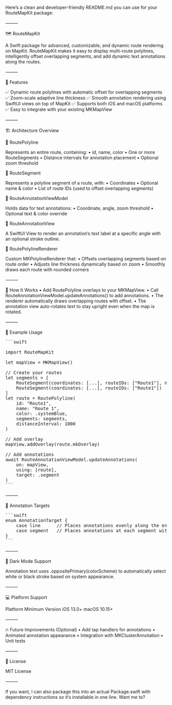 Here’s a clean and developer-friendly README.md you can use for your RouteMapKit package:

⸻

🗺️ RouteMapKit

A Swift package for advanced, customizable, and dynamic route rendering on MapKit.
RouteMapKit makes it easy to display multi-route polylines, intelligently offset overlapping segments, and add dynamic text annotations along the routes.

⸻

🚀 Features

✅ Dynamic route polylines with automatic offset for overlapping segments
✅ Zoom-scale adaptive line thickness
✅ Smooth annotation rendering using SwiftUI views on top of MapKit
✅ Supports both iOS and macOS platforms
✅ Easy to integrate with your existing MKMapView

⸻

🏗️ Architecture Overview

🔹 RoutePolyline

Represents an entire route, containing:
	•	id, name, color
	•	One or more RouteSegments
	•	Distance intervals for annotation placement
	•	Optional zoom threshold

🔹 RouteSegment

Represents a polyline segment of a route, with:
	•	Coordinates
	•	Optional name & color
	•	List of route IDs (used to offset overlapping segments)

🔹 RouteAnnotationViewModel

Holds data for text annotations:
	•	Coordinate, angle, zoom threshold
	•	Optional text & color override

🔹 RouteAnnotationView

A SwiftUI View to render an annotation’s text label at a specific angle with an optional stroke outline.

🔹 RoutePolylineRenderer

Custom MKPolylineRenderer that:
	•	Offsets overlapping segments based on route order
	•	Adjusts line thickness dynamically based on zoom
	•	Smoothly draws each route with rounded corners

⸻

🧩 How It Works
	•	Add RoutePolyline overlays to your MKMapView.
	•	Call RouteAnnotationViewModel.updateAnnotations() to add annotations.
	•	The renderer automatically draws overlapping routes with offset.
	•	The annotation view auto-rotates text to stay upright even when the map is rotated.

⸻

📄 Example Usage
<pre>
```swift

import RouteMapKit

let mapView = MKMapView()

// Create your routes
let segments = [
    RouteSegment(coordinates: [...], routeIDs: ["Route1"], name: "Segment 1"),
    RouteSegment(coordinates: [...], routeIDs: ["Route1"])
]
let route = RoutePolyline(
    id: "Route1",
    name: "Route 1",
    color: .systemBlue,
    segments: segments,
    distanceInterval: 1000
)

// Add overlay
mapView.addOverlay(route.mkOverlay)

// Add annotations
await RouteAnnotationViewModel.updateAnnotations(
    on: mapView,
    using: [route],
    target: .segment
)
```
</pre>



⸻

🎯 Annotation Targets
<pre>
```swift
enum AnnotationTarget {
    case line      // Places annotations evenly along the entire polyline
    case segment   // Places annotations at each segment with optional names/colors
}
```
</pre>


⸻

🌙 Dark Mode Support

Annotation text uses .oppositePrimary(colorScheme) to automatically select white or black stroke based on system appearance.

⸻

💻 Platform Support

Platform	Minimum Version
iOS	13.0+
macOS	10.15+



⸻

🔥 Future Improvements (Optional)
	•	Add tap handlers for annotations
	•	Animated annotation appearance
	•	Integration with MKClusterAnnotation
	•	Unit tests

⸻

📝 License

MIT License

⸻

If you want, I can also package this into an actual Package.swift with dependency instructions so it’s installable in one line.
Want me to?
